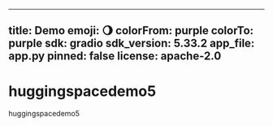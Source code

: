 
---
title: Demo
emoji: 🌖
colorFrom: purple
colorTo: purple
sdk: gradio
sdk_version: 5.33.2
app_file: app.py
pinned: false
license: apache-2.0
---
# huggingspacedemo5
huggingspacedemo5
